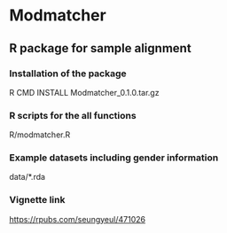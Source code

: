 # Modmatcher
## R package for sample alignment

### Installation of the package
R CMD INSTALL Modmatcher_0.1.0.tar.gz

### R scripts for the all functions
R/modmatcher.R

### Example datasets including gender information
data/*.rda

### Vignette link
https://rpubs.com/seungyeul/471026
